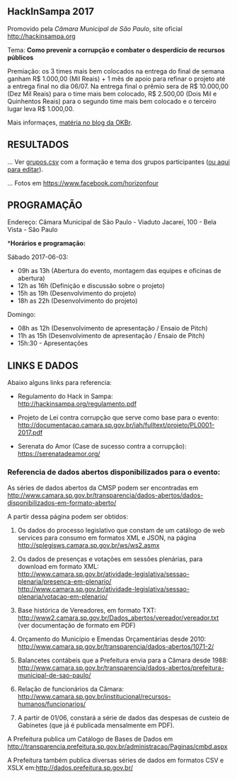 ## HackInSampa 2017
Promovido pela *Câmara Municipal de São Paulo*, site oficial http://hackinsampa.org

Tema: **Como prevenir a corrupção e combater o desperdício de recursos públicos**

Premiação: os 3 times mais bem colocados na entrega do final de semana ganham R$ 1.000,00 (Mil Reais) + 1 mês de apoio para refinar o projeto até a entrega final no dia 06/07.  Na entrega final o prêmio sera de R$ 10.000,00 (Dez Mil Reais) para o time mais bem colocado, R$ 2.500,00 (Dois Mil e Quinhentos Reais) para o segundo time mais bem colocado e o terceiro lugar leva R$ 1.000,00.

Mais informaçes, [matéria no blog da OKBr](https://br.okfn.org/2017/06/09/okbr-participa-do-hack-in-sampa-na-camara-municipal-de-sao-paulo/).

## RESULTADOS

... Ver [grupos.csv](grupos.csv) com a formação e tema dos grupos participantes ([ou aqui para editar](https://docs.google.com/spreadsheets/d/1ugwE3vgpZ3NO0sShTNPJRVq6KouiOAQsaQI9wd-VxL0/)).

... Fotos em https://www.facebook.com/horizonfour

## PROGRAMAÇÃO 

Endereço: Câmara Municipal de São Paulo - Viaduto Jacareí, 100 - Bela Vista - São Paulo

***Horários e programação:** 

Sábado 2017-06-03: 

* 09h as 13h (Abertura do evento, montagem das equipes e oficinas de abertura)
* 12h as 16h (Definição e discussão sobre o projeto) 
* 15h as 19h (Desenvolvimento do projeto)
* 18h as 22h (Desenvolvimento do projeto)

Domingo:

* 08h as 12h (Desenvolvimento de apresentação / Ensaio de Pitch)
* 11h as 15h (Desenvolvimento de apresentação / Ensaio de Pitch)
* 15h:30 - Apresentações

## LINKS E DADOS

Abaixo alguns links para referencia: 

* Regulamento do Hack in Sampa:  http://hackinsampa.org/regulamento.pdf

* Projeto de Lei contra corrupção que serve como base para o evento:  http://documentacao.camara.sp.gov.br/iah/fulltext/projeto/PL0001-2017.pdf

* Serenata do Amor (Case de sucesso contra a corrupção): https://serenatadeamor.org/

### Referencia de dados abertos disponibilizados para o evento: 

As séries de dados abertos da CMSP podem ser encontradas em <br/>http://www.camara.sp.gov.br/transparencia/dados-abertos/dados-disponibilizados-em-formato-aberto/

A partir dessa página podem ser obtidos:

1. Os dados do processo legislativo que constam de um catálogo de web services para consumo em formatos XML e JSON, na página <br/>http://splegisws.camara.sp.gov.br/ws/ws2.asmx

2. Os dados de presenças e votações em sessões plenárias, para download em formato XML: <br/>http://www.camara.sp.gov.br/atividade-legislativa/sessao-plenaria/presenca-em-plenario/ <br/>http://www.camara.sp.gov.br/atividade-legislativa/sessao-plenaria/votacao-em-plenario/

3. Base histórica de Vereadores, em formato TXT: <br/>http://www2.camara.sp.gov.br/Dados_abertos/vereador/vereador.txt (ver documentação de formato em PDF)

 
4. Orçamento do Município e Emendas Orçamentárias desde 2010:<br/>http://www.camara.sp.gov.br/transparencia/dados-abertos/1071-2/

5. Balancetes contábeis que a  Prefeitura envia para a Câmara desde 1988:<br/>http://www.camara.sp.gov.br/transparencia/dados-abertos/prefeitura-municipal-de-sao-paulo/

6. Relação de funcionários da Câmara:<br/>http://www.camara.sp.gov.br/institucional/recursos-humanos/funcionarios/

7. A partir de 01/06, constará a série de dados das despesas de custeio de Gabinetes (que já é publicada mensalmente em PDF).

 
A Prefeitura publica um Catálogo de Bases de Dados em http://transparencia.prefeitura.sp.gov.br/administracao/Paginas/cmbd.aspx

A Prefeitura também publica diversas séries de dados em formatos CSV e XSLX em:http://dados.prefeitura.sp.gov.br/
